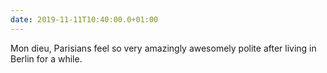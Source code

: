 ```yaml
---
date: 2019-11-11T10:40:00.0+01:00
---
```


Mon dieu, Parisians feel so very amazingly awesomely polite after living in Berlin for a while.